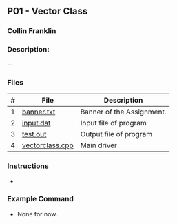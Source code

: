 ## P01 - Vector Class
### Collin Franklin
### Description:

--

### Files

|   #   | File     | Description                      |
| :---: | -------- | -------------------------------- |
|   1   | [banner.txt](https://github.com/theblade557/2143-OOP-Franklin/blob/main/Assignments/P01/banner.txt) | Banner of the Assignment. |
| 2 | [input.dat](https://github.com/theblade557/2143-OOP-Franklin/blob/main/Assignments/P01/input.dat) | Input file of program|
| 3 | [test.out](https://github.com/theblade557/2143-OOP-Franklin/blob/main/Assignments/P01/test.out) | Output file of program|
| 4 | [vectorclass.cpp](https://github.com/theblade557/2143-OOP-Franklin/blob/main/Assignments/P01/vectorclass.cpp)| Main driver |


### Instructions

- 

### Example Command

- None for now.
